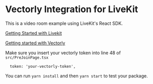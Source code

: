 # Vectorly Integration for LiveKit

This is a video room example using LiveKit's React SDK.

[Getting Started with Livekit](https://docs.livekit.io/guides/getting-started) 

[Getting started with Vectorly](https://cdn.vectorly.io/ai-filters/docs/latest/index.html)


Make sure you insert your vectorly token into line 48 of `src/PreJoinPage.tsx`

      token: 'your-vectorly-token',


You can run `yarn install` and then `yarn start` to test your package.

